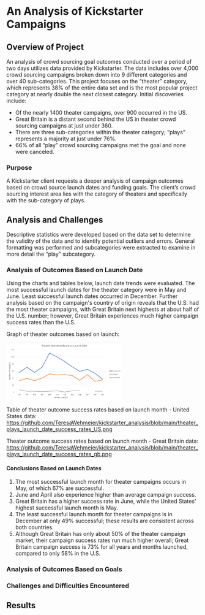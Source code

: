 # An Analysis of Kickstarter Campaigns
## Overview of Project

An analysis of crowd sourcing goal outcomes conducted over a period of two days utilizes data provided by Kickstarter. The data includes over 4,000 crowd sourcing campaigns broken down into 9 different categories and over 40 sub-categories. This project focuses on the “theater” category, which represents 38% of the entire data set and is the most popular project category at nearly double the next closest category. Initial discoveries include:

* Of the nearly 1400 theater campaigns, over 900 occurred in the US.
* Great Britain is a distant second behind the US in theater crowd sourcing campaigns at just under 360.
* There are three sub-categories within the theater category; “plays” represents a majority at just under 76%.
* 66% of all “play” crowd sourcing campaigns met the goal and none were canceled.

### Purpose
A Kickstarter client requests a deeper analysis of campaign outcomes based on crowd source launch dates and funding goals. The client’s crowd sourcing interest area lies with the category of theaters and specifically with the sub-category of plays.

## Analysis and Challenges
Descriptive statistics were developed based on the data set to determine the validity of the data and to identify potential outliers and errors. General formatting was performed and subcategories were extracted to examine in more detail the “play” subcategory.

### Analysis of Outcomes Based on Launch Date
Using the charts and tables below, launch date trends were evaluated. The most successful launch dates for the theater category were in May and June. Least successful launch dates occurred in December. Further analysis based on the campaign's country of origin reveals that the U.S. had the most theater campaigns, with Great Britain next highests at about half of the U.S. number; however, Great Britain experiences much higher campaign success rates than the U.S.

Graph of theater outcomes based on launch:

<img src="https://github.com/TeresaWehmeier/kickstarter_analysis/blob/main/Theater_Outcomes_vs_Launch.png" width="60%" height="40%">

Table of theater outcome success rates based on launch month - United States data: https://github.com/TeresaWehmeier/kickstarter_analysis/blob/main/theater_plays_launch_date_success_rates_US.png

Theater outcome success rates based on launch month - Great Britain data: https://github.com/TeresaWehmeier/kickstarter_analysis/blob/main/theater_plays_launch_date_success_rates_gb.png

#### Conclusions Based on Launch Dates
1. The most successful launch month for theater campaigns occurs in May, of which 67% are successful.
2. June and April also experience higher than average campaign success.
3. Great Britain has a higher success rate in June, while the United States' highest successful launch month is May.
4. The least successful launch month for theater campaigns is in December at only 49% successful; these results are consistent across both countries.
5. Although Great Britain has only about 50% of the theater campaign market, their campaign success rates run much higher overall; Great Britain campaign success is 73% for all years and months launched, compared to only 58% in the U.S.

### Analysis of Outcomes Based on Goals



### Challenges and Difficulties Encountered

## Results



